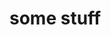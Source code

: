 # some stuff

<!-- 
Fileupload, SEO, PJAX, server cache and browser cache, etc. Offering split package, you can use one or all of them.
QpsBonanza(Usage ReactPHP let Laravel maintain in memory, speedup laravel app 15x!).
FileBonanza(Local and cloud storage sharing the same API, support async and concurrent process.)
CacheBonanza(Browser[HTTP] cache, russian doll fragment cache, etc.)
PjaxBonanza
SeoBonanza(Site level to page level keyword and description control, multi strategy to generate keyword, from title, content, or standalone db table.)
and Avatar

-->
